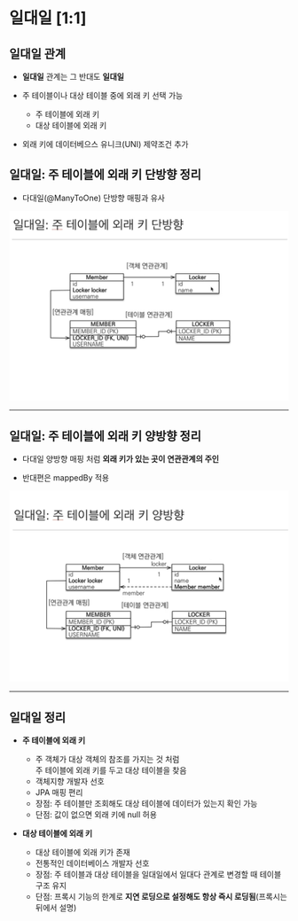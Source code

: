
# 일대일 [1:1]

## 일대일 관계
- **일대일** 관계는 그 반대도 **일대일**


- 주 테이블이나 대상 테이블 중에 외래 키 선택 가능
  - 주 테이블에 외래 키
  - 대상 테이블에 외래 키


- 외래 키에 데이터베으스 유니크(UNI) 제약조건 추가

## 일대일: 주 테이블에 외래 키 단방향 정리

- 다대일(@ManyToOne) 단방향 매핑과 유사

<img src="1.png">

<hr>

## 일대일: 주 테이블에 외래 키 양방향 정리

- 다대일 양방향 매핑 처럼 **외래 키가 있는 곳이 연관관계의 주인**


- 반대편은 mappedBy 적용

<img src="2.png">

<hr>

## 일대일 정리

- **주 테이블에 외래 키**
  - 주 객체가 대상 객체의 참조를 가지는 것 처럼<br>주 테이블에 외래 키를 두고 대상 테이블을 찾음
  - 객체지향 개발자 선호
  - JPA 매핑 편리
  - 장점: 주 테이블만 조회해도 대상 테이블에 데이터가 있는지 확인 가능
  - 단점: 값이 없으면 외래 키에 null 허용


- **대상 테이블에 외래 키**
  - 대상 테이블에 외래 키가 존재
  - 전통적인 데이터베이스 개발자 선호
  - 장점: 주 테이블과 대상 테이블을 일대일에서 일대다 관계로 변경할 때 테이블 구조 유지
  - 단점: 프록시 기능의 한계로 **지연 로딩으로 설정해도 항상 즉시 로딩됨**(프록시는 뒤에서 설명)
    

